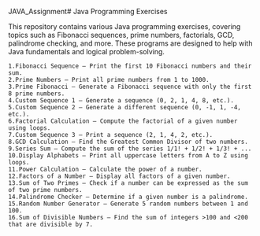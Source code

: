 JAVA_Assignment#
Java Programming Exercises

This repository contains various Java programming exercises, covering topics such as Fibonacci sequences, prime numbers, factorials, GCD, palindrome checking, and more. These programs are designed to help with Java fundamentals and logical problem-solving.

    1.Fibonacci Sequence – Print the first 10 Fibonacci numbers and their sum.
    2.Prime Numbers – Print all prime numbers from 1 to 1000.
    3.Prime Fibonacci – Generate a Fibonacci sequence with only the first 8 prime numbers.
    4.Custom Sequence 1 – Generate a sequence (0, 2, 1, 4, 8, etc.).
    5.Custom Sequence 2 – Generate a different sequence (0, -1, 1, -4, etc.).
    6.Factorial Calculation – Compute the factorial of a given number using loops.
    7.Custom Sequence 3 – Print a sequence (2, 1, 4, 2, etc.).
    8.GCD Calculation – Find the Greatest Common Divisor of two numbers.
    9.Series Sum – Compute the sum of the series 1/1! + 1/2! + 1/3! + ...
    10.Display Alphabets – Print all uppercase letters from A to Z using loops.
    11.Power Calculation – Calculate the power of a number.
    12.Factors of a Number – Display all factors of a given number.
    13.Sum of Two Primes – Check if a number can be expressed as the sum of two prime numbers.
    14.Palindrome Checker – Determine if a given number is a palindrome.
    15.Random Number Generator – Generate 5 random numbers between 1 and 100.
    16.Sum of Divisible Numbers – Find the sum of integers >100 and <200 that are divisible by 7.
